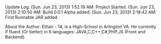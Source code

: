 Update Log:
(Sun. Jun 23, 2013) 1:52:19 AM: Project Started.
(Sun. Jun 23, 2013) 2:10:50 AM: Build 0.0.1 Alpha added.
(Sun. Jun 23, 2013) 2:18:42 AM: First Runnable JAR added.

About the Author:
Ethan - 14, is a High-School in Arlington VA.
He currently if fluent (Or better) in 6 languages:
JAVA,C,C++,C#,PHP,JS (Front and Backend). 
